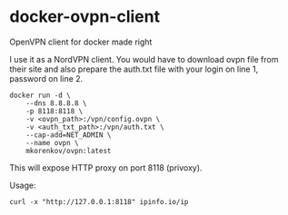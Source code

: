 # docker-ovpn-client
OpenVPN client for docker made right

I use it as a NordVPN client.
You would have to download ovpn file from their site and also prepare the auth.txt file with your login on line 1, password on line 2.

```
docker run -d \
    --dns 8.8.8.8 \
    -p 8118:8118 \
    -v <ovpn_path>:/vpn/config.ovpn \
    -v <auth_txt_path>:/vpn/auth.txt \
    --cap-add=NET_ADMIN \
    --name ovpn \
    mkorenkov/ovpn:latest
```

This will expose HTTP proxy on port 8118 (privoxy).

Usage:

```
curl -x "http://127.0.0.1:8118" ipinfo.io/ip
```